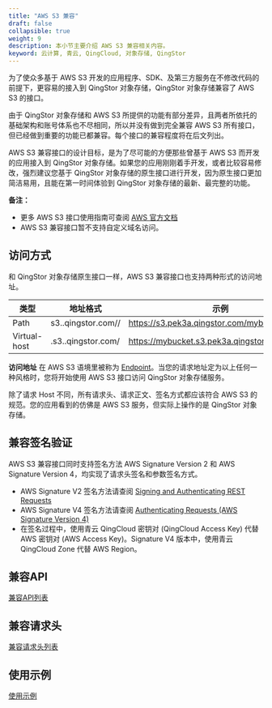 ```yaml
---
title: "AWS S3 兼容"
draft: false
collapsible: true
weight: 9
description: 本小节主要介绍 AWS S3 兼容相关内容。
keyword: 云计算, 青云, QingCloud, 对象存储, QingStor
---
```



为了使众多基于 AWS S3 开发的应用程序、SDK、及第三方服务在不修改代码的前提下，更容易的接入到 QingStor 对象存储，QingStor 对象存储兼容了 AWS S3 的接口。

由于 QingStor 对象存储和 AWS S3 所提供的功能有部分差异，且两者所依托的基础架构和账号体系也不尽相同，所以并没有做到完全兼容 AWS S3 所有接口，但已经做到重要的功能已都兼容。每个接口的兼容程度将在后文列出。

AWS S3 兼容接口的设计目标，是为了尽可能的方便那些曾基于 AWS S3 而开发的应用接入到 QingStor 对象存储。如果您的应用刚刚着手开发，或者比较容易修改，强烈建议您基于 QingStor 对象存储的原生接口进行开发，因为原生接口更加简洁易用，且能在第一时间体验到 QingStor 对象存储的最新、最完整的功能。

**备注：**
- 更多 AWS S3 接口使用指南可查阅 [AWS 官方文档](http://docs.aws.amazon.com/AmazonS3/latest/API/Welcome.html)
- AWS S3 兼容接口暂不支持自定义域名访问。


## 访问方式

和 QingStor 对象存储原生接口一样，AWS S3 兼容接口也支持两种形式的访问地址。

| 类型 | 地址格式 | 示例 |
| --- | --- | --- |
| Path | s3.<zone-id>.qingstor.com/<bucket-name>/ | https://s3.pek3a.qingstor.com/mybucket/mykey |
| Virtual-host | <bucket-name>.s3.<zone-id>.qingstor.com/ | https://mybucket.s3.pek3a.qingstor.com/mykey |

**访问地址** 在 AWS S3 语境里被称为 [Endpoint](http://docs.aws.amazon.com/general/latest/gr/rande.html#s3_region)。当您的请求地址定为以上任何一种风格时，您将开始使用 AWS S3 接口访问 QingStor 对象存储服务。

除了请求 Host 不同，所有请求头、请求正文、签名方式都应该符合 AWS S3 的规范。您的应用看到的仿佛是 AWS S3 服务，但实际上操作的是 QingStor 对象存储。


## 兼容签名验证

AWS S3 兼容接口同时支持签名方法 AWS Signature Version 2 和 AWS Signature Version 4，均实现了请求头签名和参数签名方式。 

- AWS Signature V2 签名方法请查阅 [Signing and Authenticating REST Requests](http://docs.aws.amazon.com/AmazonS3/latest/dev/RESTAuthentication.html)
- AWS Signature V4 签名方法请查阅 [Authenticating Requests (AWS Signature Version 4)](http://docs.aws.amazon.com/AmazonS3/latest/API/sig-v4-authenticating-requests.html)
- 在签名过程中，使用青云 QingCloud 密钥对 (QingCloud Access Key) 代替 AWS 密钥对 (AWS Access Key)。Signature V4 版本中，使用青云 QingCloud Zone 代替 AWS Region。


## 兼容API

[兼容API列表](compatible_apis/)

## 兼容请求头

[兼容请求头列表](compatible_headers/)

## 使用示例

[使用示例](examples/)
